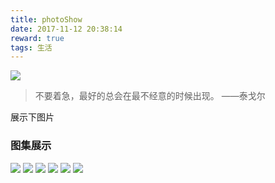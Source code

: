 ```yaml
---
title: photoShow
date: 2017-11-12 20:38:14
reward: true
tags: 生活
---
```


![](ping.jpg)
> 不要着急，最好的总会在最不经意的时候出现。  ——泰戈尔

<!-- more -->
展示下图片

### 图集展示

![](KA4B1659.jpg)
![](KA4B1687.jpg)
![](KA4B1813.jpg)
![](KA4B1841.jpg)
![](KA4B1857.jpg)
![](KA4B1978.jpg)

